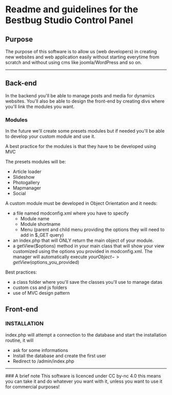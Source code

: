 # Readme and guidelines for the Bestbug Studio Control Panel

## Purpose
The purpose of this software is to allow us (web developers) in creating new websites and web application easily without starting everytime from scratch and without using cms like joomla/WordPress and so on.


---

## Back-end

In the backend you'll be able to manage posts and media for dynamics websites.
You'll also be able to design the front-end by creating divs where you'll link the modules you want.

### Modules

In the future we'll create some presets modules but if needed you'll be able to develop your custom module and use it.

A best practice for the modules is that they have to be developed using MVC

The presets modules will be:
* Article loader
* Slideshow
* Photogallery
* Mapmanager
* Social

A custom module must be developed in Object Orientation and it needs:
* a file named modconfig.xml where you have to specify
	+ Module name
	+ Module shortname
	+ Menu (parent and child menu providing the options they will need to add in $_GET query)
* an index.php that will ONLY return the main object of your module.
* a getView($options) method in your main class that will show your view customized using the options you provided in modconfig.xml. The manager will automatically execute 
    $yourObject->getView($options_you_provided)

Best practices:
* a class folder where you'll save the classes you'll use to manage datas
* custom css and js folders
* use of MVC design pattern


## Front-end


### INSTALLATION

index.php will attempt a connection to the database and start the installation routine, it will

* ask for some informations
* Install the database and create the first user
* Redirect to /admin/index.php


---

### A brief note
This software is licenced under CC by-nc 4.0 this means you can take it and do whatever you want with it, unless you want to use it for commercial purposes!
